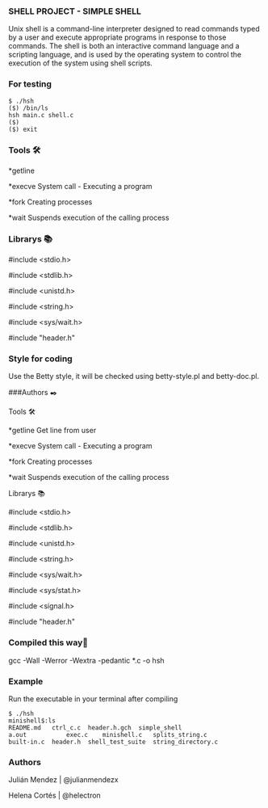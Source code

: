 ### SHELL PROJECT - SIMPLE SHELL

Unix shell is a command-line interpreter designed to read commands typed by a user and execute appropriate programs in response to those commands. The shell is both an interactive command language and a scripting language, and is used by the operating system to control the execution of the system using shell scripts.

### For testing

```
$ ./hsh
($) /bin/ls
hsh main.c shell.c
($)
($) exit
```

### Tools 🛠️

*getline 

*execve System call - Executing a program

*fork Creating processes

*wait Suspends execution of the calling process

### Librarys 📚

#include <stdio.h>

#include <stdlib.h>

#include <unistd.h>

#include <string.h>

#include <sys/wait.h>

#include "header.h"

### Style for coding

Use the Betty style, it will be checked using betty-style.pl and betty-doc.pl.

###Authors ✒️

Tools 🛠️

*getline Get line from user

*execve System call - Executing a program

*fork Creating processes

*wait Suspends execution of the calling process

Librarys 📚

#include <stdio.h>

#include <stdlib.h>

#include <unistd.h>

#include <string.h>

#include <sys/wait.h>

#include <sys/stat.h>

#include <signal.h>

#include "header.h"

### Compiled this way🔧

gcc -Wall -Werror -Wextra -pedantic *.c -o hsh

### Example

Run the executable in your terminal after compiling

```
$ ./hsh
minishell$:ls
README.md   ctrl_c.c  header.h.gch	simple_shell
a.out	        exec.c    minishell.c	splits_string.c
built-in.c  header.h  shell_test_suite	string_directory.c
```

### Authors

Julián Mendez | @julianmendezx

Helena Cortés | @helectron
